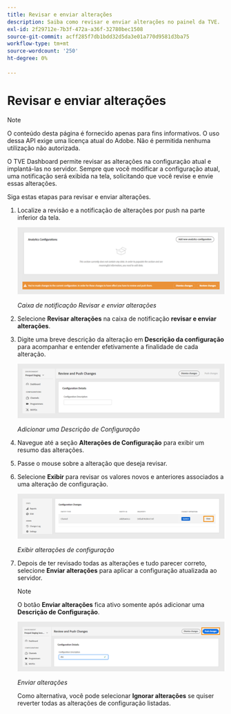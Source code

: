```yaml
---
title: Revisar e enviar alterações
description: Saiba como revisar e enviar alterações no painel da TVE.
exl-id: 2f29712e-7b3f-472a-a36f-32780bec1508
source-git-commit: acff285f7db1bdd32d5da3e01a770d9581d3ba75
workflow-type: tm+mt
source-wordcount: '250'
ht-degree: 0%

---
```


# Revisar e enviar alterações

>[!NOTE]
>
>O conteúdo desta página é fornecido apenas para fins informativos. O uso dessa API exige uma licença atual do Adobe. Não é permitida nenhuma utilização não autorizada.

O TVE Dashboard permite revisar as alterações na configuração atual e implantá-las no servidor. Sempre que você modificar a configuração atual, uma notificação será exibida na tela, solicitando que você revise e envie essas alterações.

Siga estas etapas para revisar e enviar alterações.

1. Localize a revisão e a notificação de alterações por push na parte inferior da tela.

   ![Revisar e enviar notificação de alterações](../../assets/tve-dashboard/new-tve-dashboard/review/review-and-push-changes-banner-view.png)

   *Caixa de notificação Revisar e enviar alterações*

1. Selecione **Revisar alterações** na caixa de notificação **revisar e enviar alterações**.

1. Digite uma breve descrição da alteração em **Descrição da configuração** para acompanhar e entender efetivamente a finalidade de cada alteração.

   ![Adicionar uma Descrição de Configuração](../../assets/tve-dashboard/new-tve-dashboard/review/review-and-push-configuration-details-panel-view.png)

   *Adicionar uma Descrição de Configuração*

1. Navegue até a seção **Alterações de Configuração** para exibir um resumo das alterações.

1. Passe o mouse sobre a alteração que deseja revisar.

1. Selecione **Exibir** para revisar os valores novos e anteriores associados a uma alteração de configuração.

   ![Exibir alterações de configuração](../../assets/tve-dashboard/new-tve-dashboard/review/review-and-push-changes-view-button.png)

   *Exibir alterações de configuração*

1. Depois de ter revisado todas as alterações e tudo parecer correto, selecione **Enviar alterações** para aplicar a configuração atualizada ao servidor.

   >[!NOTE]
   >
   >O botão **Enviar alterações** fica ativo somente após adicionar uma **Descrição de Configuração**.

   ![Enviar alterações](../../assets/tve-dashboard/new-tve-dashboard/review/review-and-push-push-changes-button.png)

   *Enviar alterações*

   Como alternativa, você pode selecionar **Ignorar alterações** se quiser reverter todas as alterações de configuração listadas.

